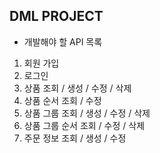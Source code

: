 ## DML PROJECT

-   개발해야 할 API 목록

1. 회원 가입
2. 로그인
3. 상품 조회 / 생성 / 수정 / 삭제
4. 상품 순서 조회 / 수정
5. 상품 그룹 조회 / 생성 / 수정 / 삭제
6. 상품 그룹 순서 조회 / 수정 / 삭제
7. 주문 정보 조회 / 생성 / 수정
